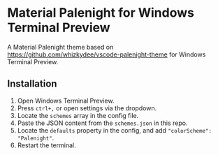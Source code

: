 # Material Palenight for Windows Terminal Preview
A Material Palenight theme based on https://github.com/whizkydee/vscode-palenight-theme for Windows Terminal Preview.

## Installation

1. Open Windows Terminal Preview.
2. Press `ctrl+,` or open settings via the dropdown.
3. Locate the `schemes` array in the config file.
4. Paste the JSON content from the `schemes.json` in this repo.
5. Locate the `defaults` property in the config, and add `"colorScheme": "Palenight"`.
6. Restart the terminal.
